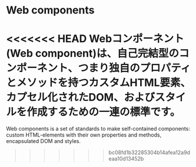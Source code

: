 # Web components

<<<<<<< HEAD
Webコンポーネント(Web component)は、自己完結型のコンポーネント、つまり独自のプロパティとメソッドを持つカスタムHTML要素、カプセル化されたDOM、およびスタイルを作成するための一連の標準です。
=======
Web components is a set of standards to make self-contained components: custom HTML-elements with their own properties and methods, encapsulated DOM and styles.
>>>>>>> bc08fd1b32285304b14afea12a9deaa10d13452b
